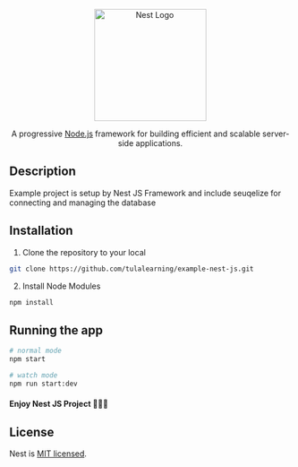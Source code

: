 <p align="center">
  <a href="http://nestjs.com/" target="blank"><img src="https://nestjs.com/img/logo-small.svg" width="200" alt="Nest Logo" /></a>
</p>

[circleci-image]: https://img.shields.io/circleci/build/github/nestjs/nest/master?token=abc123def456
[circleci-url]: https://circleci.com/gh/nestjs/nest

  <p align="center">A progressive <a href="http://nodejs.org" target="_blank">Node.js</a> framework for building efficient and scalable server-side applications.</p>
    <p align="center">

## Description

Example project is setup by Nest JS Framework and include seuqelize for connecting and managing the database

## Installation

1. Clone the repository to your local

```bash
git clone https://github.com/tulalearning/example-nest-js.git
```

2. Install Node Modules

```bash
npm install
```

## Running the app

```bash
# normal mode
npm start

# watch mode
npm run start:dev
```

#### **Enjoy Nest JS Project** :tada::tada::tada:

## License

Nest is [MIT licensed](LICENSE).
